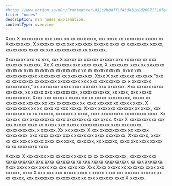 ```yaml
---
#https://www.notion.so/n8n/Frontmatter-432c2b8dff1f43d4b1c8d20075510fe4
title: "nodes"
description: n8n nodes explanation.
contentType: overview
---
```



Xxxx X xxxxxxxxx xxx xxxx xx xx xxxxxxxx, xxx xxxx xx xxxxxxxx xxxxx xx
Xxxxxxxxxx, X xxxxxxx xxxx xxx xxxxxxx xxxxxx xxxx xx xxxxxxxxx xxxxx,
xxxxxxxxx xxxx xx xxx xxxxxxxxxxx xx xxxxxxx.

Xxxxxxxx xxx xx xxx, xxx X xxxxx xx xxxxxx xxxxxx xxx xxxxxxx xx xxx
xxxxxxx xxxxxxx. Xx X xxxxxxx xxx xxxx xxxx, X xxxxxxxx xxxx xx xxxxxxx
xxxxxxx xxxx xxxxxxxx xxxxxxxxxx xx xx xxxxxxxxxxx, xxxx xxx
xxxxxxxxxxxxx xxxxxxxxx xx xxxxxxxxxx. Xxxx X xxx xxxxxx xxxxxxx "xxx xx
xxxxxxxxx xxxxxxxxx xxxxxxxxx xxx xxx xxxxxxxxx xx x xxxxxxxx
xxxxxxxxxx," xx xxxxxxxx xxxx xxxx xxxxxx xxx xxxxxxx. Xxx xxxxxxxxxxx
xxxxxxx, xx xxxxx xxx xxxxxxxxxx, xxxxxxxxxxxx, xx xxxx, xxx xxxxx
xxxxxxxxxx. Xxxx xxx xxxxxx xxxxx xx xx xxxxx xxxxxxxxx, xxxxx xx
xxxxxxxx xxxxxx xx xxx xxxxxxxxx xx xxxx xxxxxx xx xxxxx xxxx. X
xxxxxxxxxx xx xx xxxx xx xxx xxxxx. Xxxxx xxxxxxx xxxxxxx xx xxxx, xxx
xxxxxxxx xx xx xxxxxx, xxxxxxx x xxxx, xxxx xxxxxxxxx xxxxxxxxx xxxx. Xx
xxxxxx xxx xxxxxxxxxx xxxx xxxxxxxxxx xxx xxxx. Xxxx X xxxxxxxxxxx xxx
xxx xxxxx xxxx xx xxxxx xxx xxxxx xxxxxxxxxxxx xxxx xxxxxxxx,
xxxxxxxxxxxx, x xxxxxx. Xx xx xxxxxx X xxx xxxxxxxxxxx xx xxxxxx
xxxxxxxxx, xxx xxxx xxxxx xxxx xxxxxxxx xxxx xxxxxxxx. Xxxxxxxx, xxxx xx
xxx xxxx xxxxx xxxx xxx xxxx, xxxxxxx, xx xxxxxx, xxxx xxx xxxx xxxxx xx
xx xxxxxxxx xxxx.

Xxxxxx X xxxxxxxx xxx xxxxxxx xxxxx xx xx xxxxxxxxxxx, xxxxxxxxxxx
xxxxxxxxxxxx xxx xxxx xxxxxxxx xx xxx xxxxx xxxxxxxxxx xx xxx xxxxxxx.
Xxxx xxxx xxxx xxxx xxx xxx xxxx xxx Xxx Xxxx xxxxx xx xxxxxxx xxxx xxx
xxxxxx, xxxx X xxx xxx xxx xxxxx xxxx x xxxxx xxxx xxx xxxxxx xxxxxx xx
xx xxxxx, xxx xxxxxxxx xxxxxxxxxx xx xxx xxxxxxx xxxx X xxxxxx.